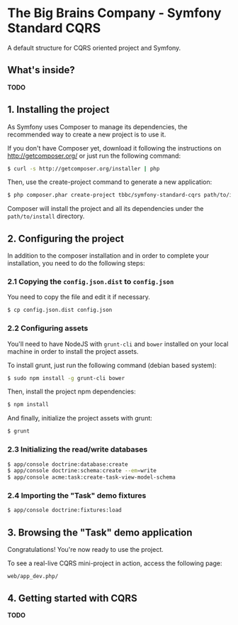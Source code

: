 # The Big Brains Company - Symfony Standard CQRS

A default structure for CQRS oriented project and Symfony.

## What's inside?

**TODO**


## 1. Installing the project

As Symfony uses Composer to manage its dependencies, the recommended way to create a new project is to use it.

If you don't have Composer yet, download it following the instructions on http://getcomposer.org/ or just run the following command:

```bash
$ curl -s http://getcomposer.org/installer | php
```

Then, use the create-project command to generate a new application:

```bash
$ php composer.phar create-project tbbc/symfony-standard-cqrs path/to/install
```

Composer will install the project and all its dependencies under the `path/to/install` directory.


## 2. Configuring the project

In addition to the composer installation and in order to complete your installation, you need to do the following steps:

### 2.1 Copying the `config.json.dist` to `config.json`

You need to copy the file and edit it if necessary.

```bash
$ cp config.json.dist config.json
```

### 2.2 Configuring assets

You'll need to have NodeJS with `grunt-cli` and `bower` installed on your local machine in order to install the project assets.

To install grunt, just run the following command (debian based system):

```bash
$ sudo npm install -g grunt-cli bower
```

Then, install the project npm dependencies:

```bash
$ npm install
```

And finally, initialize the project assets with grunt:

```bash
$ grunt
```

### 2.3 Initializing the read/write databases

```bash
$ app/console doctrine:database:create
$ app/console doctrine:schema:create --em=write
$ app/console acme:task:create-task-view-model-schema
```

### 2.4 Importing the "Task" demo fixtures

```bash
$ app/console doctrine:fixtures:load
```

## 3. Browsing the "Task" demo application

Congratulations! You're now ready to use the project.

To see a real-live CQRS mini-project in action, access the following page:

```
web/app_dev.php/
```

## 4. Getting started with CQRS

**TODO**